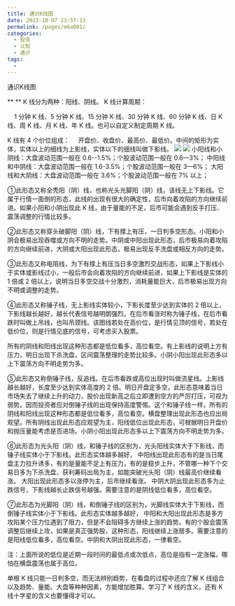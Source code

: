 ```yaml
---
title: 通识K线图
date: 2023-10-07 23:57:13
permalink: /pages/e6a001/
categories:
  - 投资
  - 认知
  - 通识
tags:
  - 
---
```

通识K线图

**
**
K 线分为两种：阳线、阴线。
K 线计算周期：

    1 分钟 K 线、5 分钟 K 线、15 分钟 K 线、30 分钟 K 线、60 分钟 K 线、日 K 线、周 K 线、月 K 线、年 K 线。也可以自定义制定周期 K 线。

K 线有 4 个价位组成：
    开盘价、收盘价、最高价、最低价。中间的矩形为实体，实体以上的细线为上影线，实体以下的细线叫做下影线。
![](../../_resources/4ce31d908f769c5298b69a5d442d48d9.jpg)
![](../../_resources/419a1ddffd2f993022234d489abaeb64.jpg)
小阳线和小阴线：大盘波动范围一般在 0.6--1.5%；个股波动范围一般在 0.6—3%；
中阳线和中阴线：大盘波动范围一般在 1.6-3.5%；个股波动范围一般在 3—6%；
大阳线和大阴线：大盘波动范围一般在 3.6%；个股波动范围一般在 7% 以上；

①此形态又称全秃阳（阴）线，也称光头光脚阳（阴）线，该线无上下影线。它属于行情一面倒的形态，此线的出现有很大的确定性，后市向着攻陷的方向继续前进。如果小阳和小阴出现此 K 线，由于量能的不足，后市可能会遇到反手打压、震荡调整的行情比较多。

②此形态又称穿头破脚阳（阴）线，下有撑上有压，一日判多空形态。小阳和小阴会极易出现吞噬或方向不明的走势。中阴或中阳出现此形态，后市极易向着攻陷的方向继续前进，大阴或大阳出现此形态，极易出现反手洗盘或相反方向的走势。

③此形态又称电阻线，为下有撑上有压当日多空激烈交战形态，如果上下影线小于实体或影线过小，一般后市会向着攻陷的方向继续前进，如果上下影线是实体的 1 倍或 2 倍以上，说明当日多空交战十分激烈，消耗量能巨大，后市极易出现方向不明或调整的走势。

④此形态又称锤子线，无上影线实体较小，下影长度至少达到实体的 2 倍以上，下影线越长越好，越长代表信号越明朗强烈。在后市看涨时称为锤子线，在后市看跌时叫做上吊线，也叫吊颈线。该图线若处在高价位，是行情见顶的信号，若处在低价位，则是行情见底的信号，可考虑买入股票。

所有的阴线和阳线出现这种形态都是低位看多，高位看空。有上影线的说明上方有压力，明日出现下杀洗盘，区间震荡整理的走势比较多。小阴小阳出现此形态多以上下震荡方向不明走势为多。

⑤此形态又称倒锤子线，反追线。在后市看跌或高位出现时叫做流星线。上影线越长越好，长度至少达到实体高度的 2 倍。明日开盘定多空，此形态意味着当日市场失去了继续上升的动力，股价出现新高之后立即遭到空方的严厉打压，可视为弱势。因而投资者应对倒锤子线的出现保持高度警惕。这个和锤子线一样，所有的阴线和阳线出现这种形态都是低位看多，高位看空。横盘整理出现此形态也应出局观望。所有阴线出现此形态应观望为主，阳线低位出现此形态，可根据明日开盘价和抛压量能考虑是否进场。小阴小阳出现此形态多以上下震荡方向不明走势为多。

⑥此形态为光头阳（阴）线，和锤子线的区别为，光头阳线实体大于下影线，而锤子线实体小于下影线。此形态实体越多越好， 中阳线出现此形态有的是当日尾盘主力拉升诱多，有的是量能不足上有压力，有的是稳步上升，不管哪一种下个交易日多为下杀洗盘、获利筹码出局为主，如能突破光头阳（阴）线最高价继续看涨。 大阳出现此形态多以涨停为主，后市继续看涨。 中阴大阴出现此形态多为止跌信号，下影线越长止跌信号越强。需要注意的是阴线低位看多，高位看空。

⑦此形态为光脚阳（阴）线，和倒锤子线的区别为，光脚线实体大于下影线，而倒锤子线实体小于下影线。此形态实体越多越好， 中阳和大阳出现此形态是多方攻陷某个压力位遇到了阻力，但是不会阻碍多方继续上涨的趋势。有的个股会震荡调整后继续上攻，如果是真正强势股，这种形态，阳线继续上涨居多。需要注意的是阳线低位看多，高位看空。中阴和大阴出现此形态，一律看空。

注：上面所说的低位是近期一段时间的最低点或次低点，高位是指有一定涨幅，哪怕在横盘震荡也属于高位。

单根 K 线只能一日判多空，而无法辨别趋势，在看盘的过程中还应了解 K 线组合以及趋势、量能、大盘等种种因素，方能增加胜算。学习了 K 线的含义，还有 K 线十字星的含义也要懂得才可以。